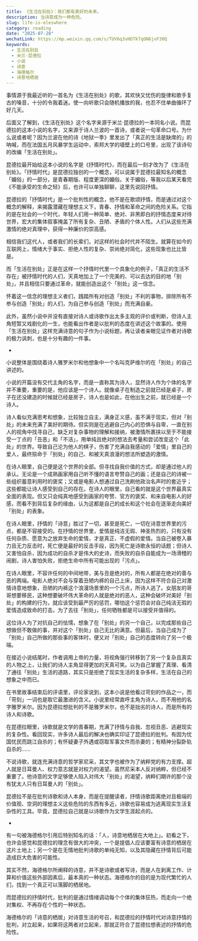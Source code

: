 ```yaml
---
title: 《生活在别处》：我们都有美好的未来。
description: 当诗意成为一种危险。
slug: life-is-eleswhere
category: reading
date: "2025-07-28"
wechatLink: https://mp.weixin.qq.com/s/TUV6q3vHDTkTqON6jvF30Q
keywords:
  - 生活在别处
  - 米兰·昆德拉
  - 小说
  - 诗意
  - 海德格尔
  - 诗意地栖居
---
```


事情源于我最近听的一首名为《生活在别处》的歌，其欢快又忧伤的旋律和歌手复古的嗓音，十分的令我着迷。使一向听歌只会随机播放的我，也忍不住单曲循环了好几天。

后面又了解到，《生活在别处》这个名字来源于米兰·昆德拉的一本同名小说。而昆德拉的这本小说的名字，又来源于诗人兰波的一首诗，或者说一句革命口号。为什么说或者呢？因为兰波在他的诗《地狱一季》里发出了「真正的生活是缺席的」的呐喊，而在法国五月风暴学生运动中，索邦大学的墙壁上的口号里，出现了该诗句的改编「生活在别处」。

昆德拉最开始给这本小说的名字是《抒情时代》，而在最后一刻才改为了《生活在别处》。「抒情时代」是昆德拉独创的一个概念，可以说属于昆德拉最知名的概念「媚俗」的一部分，是青春期版、程度更深的媚俗。关于媚俗，等我以后某天看完《不能承受的生命之轻》后，也许可以单独聊聊，这里先说回抒情。

昆德拉的「抒情时代」是一个批判性的概念，他不是在歌颂抒情，而是通过对这个概念的解释，来揭露潜藏在理想主义下，青春、抒情和革命之间的危险关系。它指的是在社会的一个时代，年轻人们用一种简单、绝对、非黑即白的抒情态度来对待世界，宏大的集体叙事掩盖了所有复杂、丑陋、矛盾的个体人性。人们从这些充满激情的绝对真理中，获得一种廉价的崇高感。

相信我们这代人，或者我们的长辈们，对这样的社会时代并不陌生。就算在如今的互联网上，情绪大于事实、拒绝人性的复杂、崇尚绝对简化，这些现象也比比皆是。

而「生活在别处」正是在这样一个抒情时代里一个具象化的例子，「真正的生活不存在」被抒情时代的人们，天真地加上了一个完美的、可以去达的目的地「别处」，并且相信只要通过革命，就能创造出这个「别处」这一信念。

怀着这一信念的理想主义者们，践踏所有对创造「别处」不利的事物，排除所有不参与创造「别处」的人们，为自己参与创造「别处」而充满自豪。

此外，虽然小说中并没有直接对诗人或诗歌作出太多主观的评价或判断，但诗人主角短暂又戏剧化的一生，也能看出作者是以批判的态度在讲述这个故事的。使用「生活在别处」这样充满诗意的句子作为小说标题，再让读者亲眼见证作者对诗歌的极力讽刺，也是十分有趣的一件事。

-

小说整体是围绕着诗人雅罗米尔和他想象中一个名叫克萨维尔的在「别处」的自己讲述的。

小说的开篇没有交代主角的名字，而是一直称其为诗人，显然诗人作为个体的名字并不重要，重要的是，他应该是一个诗人。就像桌子在制造之前就已经是桌子，房子在还没建造的时候就已经是房子，诗人也是如此，在他出生之前，就已经是一个诗人。

诗人看似充满思考和想象，比较独立自主，满身正义感，虽不满于现实，但对「别处」的未来充满了美好的期待。但实则是在逃避自己内心的恐惧与自卑，一直在别人的视角中找寻自己，缺乏对复杂事物的理解和接纳，被激情所裹挟以至于不能接受一丁点的「丑恶」和「不洁」，用单纯且绝对的想法去考量和尝试改变这个「此处」的世界。导致自己沦为他人的棋子，伤害了充满自我感动的「爱情」里自己的爱人，最终殒命于「别处」的自己、和被天真浪漫的想法所塑造的激情。

在诗人眼里，自己便是这个世界的全部。但寻找自我价值的方式，却是通过他人的承认。无论是一个成熟画家用自己听不懂的语言夸赞自己的画；还是自己的诗被一些组织蓄意利用时的褒奖；又或是电影人想通过自己洗刷他政治名声时的套近乎；这些都能让诗人感受到自己的存在。在诗人的眼里，自己看的就是这个世界最真实全面的表现。但又只会纯真地感受到画家的夸赞、官方的褒奖、和来自电影人的好感，而看不到背后复杂的缘由，认为这都是自己的成长和这个社会在逐渐走向美好「别处」的表象。

在诗人眼里，抒情的「诗意」胜过了一切，甚至是死亡，一切在诗意世界里的污点，都是不容接受的。在抒情的世界里，爱情是纯洁无瑕、神圣热烈的，只有没有任何杂质、愿意为之放弃生命的爱情，才是真正、不虚假的爱情。当自己被卷入暴力且无力反击时，死亡便是最好的反击手段，因为死亡是诗歌永恒的话题；但诗人又害怕自杀，因为成功的自杀才是伟大的史诗，而失败的自杀自能成为一场滑稽的闹剧，诗人害怕失败，拒绝生命中所有可能出现的「污点」。

在诗人眼里，不容许任何的中间地带，美与丑是绝对的，所有人都是在绝对的善与恶的两端。电影人绝对不会与穿着丑陋内裤的自己上床，因为这样不符合自己对激情诗意地想象，丑陋的内裤这个浪漫场景里的一个污点，所诗人逃了。女朋友的哥哥想要移民，这种想要破坏伟大革命的人就是绝对的恶人，这种会破坏对美好「别处」的构建的行为，就应该受到最严厉的惩罚，哪怕这个惩罚会对自己纯洁无瑕的爱情造成致命的打击。为了去往「别处」，任何牺牲都是可以接受并值得的。

这位诗人为了对抗自己的怯懦，想象了在「别处」的另一个自己，以完成那些自己想做但不敢做的事，并对这个「别处」自己无比的满意。但最后，当自己成为了「别处」自己所做的那些事的客体时，便又对「别处」自己的态度转向了另一个极端。

在接近小说结尾时，作者调用上帝的力量，将视角强行转移到了另一个复杂且真实的人物之上，让我们的诗人主角显得更加的天真可笑。以为自己掌握了真理、看清了通往「别处」生活的道路，其实只是拒绝了现实生活的复杂多样，生活在自己的想象之中而已。

在书里故事结束后的评语里，评论家说到，这本小说是他看过苛刻的作品之一，而「苛刻」一词也是取它最激进的含义。小说里经常直呼主角为诗人，而不用他的名字雅罗米尔。因为昆德拉想批判的不是雅罗米尔，也不是拙劣的诗人，而是所有的诗人和诗歌。

在昆德拉眼里，诗歌就是文学的青春期，充满了抒情与自我、忽视丑恶、逃避现实的复杂性。看回现实，许多诗人最后的解决也确实印证了昆德拉的批判。有因为忧国忧民而跳江自杀的；有怀疑妻子外遇或窃取军事文件而杀妻的；有精神分裂卧轨自杀的......

不说诗歌，就连充满诗意的哲学家尼采，其文字也被作为了纳粹党的有力支撑。超人就是日耳曼人、权力意志就是对权力的渴望。虽然尼采本人反对纳粹，但已经不重要了。他诗意的文字足够使人陷入对伟大「别处」的渴望，纳粹们期许的那个没有犹太人只有日耳曼人的「别处」。

昆德拉不是在批判诗歌和诗人本身，而是在提醒读者，抒情诗歌距离绝对且极端的价值观、空洞的理想主义这些危险的东西有多近，诗歌也容易成为逃离现实生活复杂性的工具。毕竟，昆德拉自己就是以诗歌作为文学生涯起点的。

-

有一句被海德格尔引用后特别知名的话：「人，诗意地栖居在大地上」。初看之下，也许会感觉和昆德拉的理念有很大的冲突，一个是提倡人应该要富有诗意的栖居在这片土地上；另一个是在无情地批判诗歌的单纯无知，以及其隐藏在抒情背后可能造成巨大危害的可能性。

其实不然，海德格尔所阐释的诗意，并不是诗歌或者写诗，而是人在剥离工作、计算和价值这些外部因素后，最本真的一种状态。海德格尔的目的是为现代繁忙的人们，找到一个真正可以落脚的栖居地。

而昆德拉的抒情时代，批判的是通过情绪调动每个个体的集体狂热，而走向一个绝对集权、不再存在个性的一种状态。

海德格尔的「诗意的栖居」对诗意生活的号召，和昆德拉的抒情时代对诗意抒情的批判，对立起来，如果将这两者对立起来，那就正符合了昆德拉想表述的抒情的危险性。
